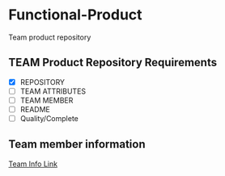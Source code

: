 # Functional-Product
Team product repository

## TEAM Product Repository Requirements
- [x] REPOSITORY
- [ ] TEAM ATTRIBUTES
- [ ] TEAM MEMBER
- [ ] README
- [ ] Quality/Complete

## Team member information
[Team Info Link](https://github.com/JustinK72/Functional-Product/blob/main/TeamInfo.MD)




